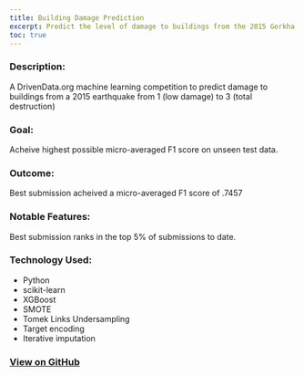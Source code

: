 ```yaml
---
title: Building Damage Prediction
excerpt: Predict the level of damage to buildings from the 2015 Gorkha earthquake
toc: true
---
```


### Description:
A DrivenData.org machine learning competition to predict damage to buildings from a 2015 earthquake from 1 (low damage) to 3 (total destruction)

### Goal:
Acheive highest possible micro-averaged F1 score on unseen test data.

### Outcome:
Best submission acheived a micro-averaged F1 score of .7457

### Notable Features:
Best submission ranks in the top 5% of submissions to date.

### Technology Used:
* Python
* scikit-learn
* XGBoost
* SMOTE
* Tomek Links Undersampling
* Target encoding
* Iterative imputation

### [View on GitHub](https://github.com/matthewjrogers/richters_predictors)
